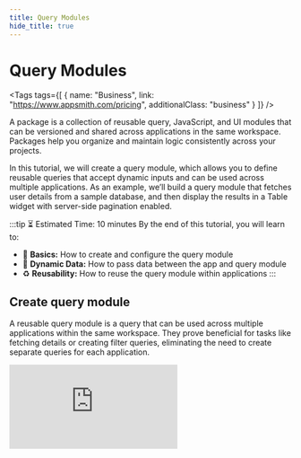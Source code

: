 ```yaml
---
title: Query Modules
hide_title: true
---
```


<!-- vale off -->

<div className="tag-wrapper">
 <h1>Query Modules</h1>

<Tags
tags={[
{ name: "Business", link: "https://www.appsmith.com/pricing", additionalClass: "business" }
]}
/>

</div>

<!-- vale on -->

A package is a collection of reusable query, JavaScript, and UI modules that can be versioned and shared across applications in the same workspace. Packages help you organize and maintain logic consistently across your projects.

In this tutorial, we will create a query module, which allows you to define reusable queries that accept dynamic inputs and can be used across multiple applications. As an example, we’ll build a query module that fetches user details from a sample database, and then display the results in a Table widget with server-side pagination enabled.

:::tip ⏳ Estimated Time: 10 minutes
By the end of this tutorial, you will learn to:

* 🔧 **Basics:** How to create and configure the query module
* 🔄 **Dynamic Data:** How to pass data between the app and query module
* ♻️ **Reusability:** How to reuse the query module within applications
:::


## Create query module

A reusable query module is a query that can be used across multiple applications within the same workspace. They prove beneficial for tasks like fetching details or creating filter queries, eliminating the need to create separate queries for each application.


<div style={{ position: "relative", paddingBottom: "calc(50.52% + 41px)", height: 0, width: "100%" }}>
  <iframe
    src="https://demo.arcade.software/yPMGvRmB4KZ03CcKZZtv?embed"
    frameBorder="0"
    loading="lazy"
    webkitAllowFullScreen
    mozAllowFullScreen
    allowFullScreen
    allow="fullscreen"
    style={{ position: "absolute", top: 0, left: 0, width: "100%", height: "100%" }}
    title="Appsmith | Connect Data"
  />
</div>




1. Open your **Appsmith** workspace and click **Create New** on the top-right corner, then select **Package**.


2. Select **Code Package**, and rename it to `UserUtils`.

<dd>

- **Code Packages:** Contain reusable query and JS modules that can be shared across your workspace.

- **UI Packages:** Contain UI modules, bundling widgets, queries, and JavaScript logic into reusable units. See [UI Modules](/packages/tutorial/ui-module).
 
</dd>

3. In the Package UI, click on the **Queries** tab, then add a new datasource and select **Sample Users** Database.


4. Once connected, click + New Reusable Query from the top-right corner of the datasource editor.

5. Rename the query to `GetUsers` and configure it with the following SQL:

<dd>

```sql
SELECT * FROM public."users" LIMIT 10 OFFSET 4;
```

With this setup, you don't need to create separate queries each time you want to fetch user data. You can reuse this query module across multiple applications and widgets. For example:

- Display user information in a Table widget for user management pages.

- Populate user statistics dynamically in a Chart widget to visualize user distribution.

</dd>

6. Click **+ Add Inputs** in the right-side pane. Inputs allow you to pass parameters dynamically from your application to the query module. If no dynamic values are provided, the query will use the default values set.

<dd>

Create two inputs:


* `limit`, with a default value of `5`.
* `offset`, with a default value of `4`.

You can use these inputs to adjust queries based on user interactions, such as pagination or filtering within widgets.

</dd>


7. Update the query by using `inputs` property for dynamic adjustments: 

<dd>


```sql
SELECT * FROM public."users" LIMIT {{inputs.limit}} OFFSET {{inputs.offset}};
```

</dd>

8. **Run** the query to ensure it retrieves the data correctly.


9. **Publish** the query module from top-right corner. This allows the changes to reflect on the app side. 

<dd>

If the package is git-connected, you also need to release a new version for the changes to be available. For more details, refer to [Package Version Control](/packages/reference/versioning).

</dd>



## Use query module

Great job on creating a query module! Now, let's see how you can reuse it in different apps.


<div style={{ position: "relative", paddingBottom: "calc(50.52% + 41px)", height: 0, width: "100%" }}>
  <iframe
    src="https://demo.arcade.software/M6Wcxy6NVNFg51KFihM2?embed"
    frameBorder="0"
    loading="lazy"
    webkitAllowFullScreen
    mozAllowFullScreen
    allowFullScreen
    allow="fullscreen"
    style={{ position: "absolute", top: 0, left: 0, width: "100%", height: "100%" }}
    title="Appsmith | Connect Data"
  />
</div>


1. Open your existing App or create a new one from the homepage, ensuring both the App and modules are in the same workspace.

2. From the **Queries** tab, click **+ New query / API** and select the **GetUsers** query module from the `UserUtils` package.

<dd>

When you add a query module into your app, it becomes a query module instance. You can add multiple instances of the same module and pass different parameters to each one

</dd>

4. **Run** the query module instance.

5. To display the data, drag a **Table** widget onto the canvas, click **Connect Data**, and select the `GetUsers1` query module instance.

6. From the **Queries** Tab, open the `GetUsers` query module and set the **inputs** to reference the properties of the Table widget.

<dd>

This configuration dynamically sets the limit and offset based on the values from the Table widget(`Table1`).


- Limit: `{{Table1.pageSize}}`

- Offset: `{{Table1.pageOffset}}`


</dd>

7. Enable the **Server-side pagination** property in the Table.


8. Set the Table widget's **OnPageSizeChange** and **onPageChange** to execute the `GetUsers` query. 

With this, you have connected the query module to the Table widget and enabled server-side pagination, which allows you to dynamically fetch and display data based on the current page and page size.



:::tip Great!!
You have successfully integrated the query module into your app, displaying its data in the Table widget.
:::

## Next steps

- [Create JS Module](/packages/tutorial/js-module)
- [Create UI Module](/packages/tutorial/ui-module)